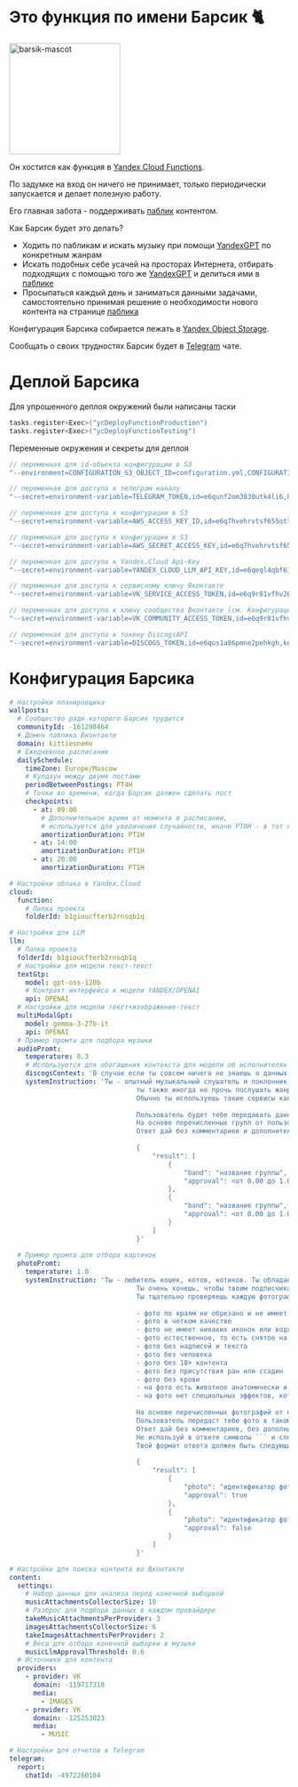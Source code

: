 # Это функция по имени Барсик 🐈

<img width="200" height="200" alt="barsik-mascot" src="https://github.com/user-attachments/assets/89a3d2b8-f1cf-47e7-b455-45afab207d14" /> 

Он хостится как функция в [Yandex Cloud Functions](https://yandex.cloud/ru/docs/functions/).

По задумке на вход он ничего не принимает, только периодически запускается
и делает полезную работу.

Его главная забота - поддерживать [паблик](https://vk.com/kittiesnemo) контентом.

Как Барсик будет это делать?

- Ходить по пабликам и искать музыку при помощи [YandexGPT](https://yandex.cloud/ru/docs/foundation-models/) по конкретным жанрам
- Искать подобных себе усачей на просторах Интернета, отбирать подходящих с помощью того же [YandexGPT](https://yandex.cloud/ru/docs/foundation-models/) и делиться ими в [паблике](https://vk.com/kittiesnemo)
- Просыпаться каждый день и заниматься данными задачами, самостоятельно принимая решение о необходимости нового контента на странице [паблика](https://vk.com/kittiesnemo)

Конфигурация Барсика собирается лежать в [Yandex Object Storage](https://yandex.cloud/en/services/storage).

Сообщать о своих трудностях Барсик будет в [Telegram](https://core.telegram.org/) чате.   

# Деплой Барсика

Для упрошенного деплоя окружений были написаны таски

```kotlin
tasks.register<Exec>("ycDeployFunctionProduction")
tasks.register<Exec>("ycDeployFunctionTesting")
```

Переменные окружения и секреты для деплоя
```kotlin
// переменная для id-объекта конфигурации в S3
"--environment=CONFIGURATION_S3_OBJECT_ID=configuration.yml,CONFIGURATION_S3_BUCKET=yabarsik"

// переменная для доступа к телеграм каналу
"--secret=environment-variable=TELEGRAM_TOKEN,id=e6qunf2om3830utk4li6,key=token"

// переменная для доступа к конфигурации в S3
"--secret=environment-variable=AWS_ACCESS_KEY_ID,id=e6q7hvehrvtsf655otla,key=key-identifier"

// переменная для доступа к конфигурации в S3
"--secret=environment-variable=AWS_SECRET_ACCESS_KEY,id=e6q7hvehrvtsf655otla,key=secret-key"

// переменная для доступа к Yandex.Cloud Api-Key
"--secret=environment-variable=YANDEX_CLOUD_LLM_API_KEY,id=e6qeql4qbf61n4hcjkf4,key=secret-key"

// переменная для доступа к сервисному ключу Вконтакте
"--secret=environment-variable=VK_SERVICE_ACCESS_TOKEN,id=e6q9r81vfhv26ue9uumv,key=service"

// переменная для доступа к ключу сообщества Вконтакте (см. Конфигурация Барсика, communityId/domain)
"--secret=environment-variable=VK_COMMUNITY_ACCESS_TOKEN,id=e6q9r81vfhv26ue9uumv,key=community"

// переменная для доступа к токену DiscogsAPI
"--secret=environment-variable=DISCOGS_TOKEN,id=e6qos1a86pmne2pehkgh,key=token"
```

# Конфигурация Барсика

```yaml
# Настройки планировщика 
wallposts:
  # Сообщество ради которого Барсик трудится
  communityId: -161290464
  # Домен паблика Вконтакте
  domain: kittiesnemo
  # Ежедневное расписание
  dailySchedule:
    timeZone: Europe/Moscow
    # Кулдаун между двумя постами
    periodBetweenPostings: PT4H
    # Точки во времени, когда Барсик должен сделать пост
    checkpoints:
      - at: 09:00
        # Дополнительное время от момента в расписании,
        # используется для увеличения случайности, иначе PT0H - в тот же момент
        amortizationDuration: PT1H
      - at: 14:00
        amortizationDuration: PT1H
      - at: 20:00
        amortizationDuration: PT1H

# Настройки облака в Yandex.Cloud
cloud:
  function:
    # Папка проекта
    folderId: b1gioucfterb2rnsqb1q

# Настройки для LLM
llm:
  # Папка проекта
  folderId: b1gioucfterb2rnsqb1q
  # Настройки для модели текст-текст
  textGtp:
    model: gpt-oss-120b
    # Контракт интерфейса к модели YANDEX/OPENAI
    api: OPENAI
  # Настройки для модели текст+изображение-текст
  multiModalGpt:
    model: gemma-3-27b-it
    api: OPENAI
  # Пример промта для подбора музыки
  audioPromt:
    temperature: 0.3
    # Используется для обогащения контекста для модели об исполнителях из discogs API 
    discogsContext: 'В случае если ты совсем ничего не знаешь о данных исполнителях, то при оценке исполнителей ориентируйся на вспомогательные данные, полученные об исполнителях с сервиса discogs.com:'
    systemInstruction: 'Ты - опытный музыкальный слушатель и поклонник таких жанров как emo и midwest-emo, 
                                ты также иногда не прочь послушать жанры как math-rock, melodic-hardcore, pop-punk. 
                                Обычно ты используешь такие сервисы как bandcamp.com, spotify.com, last.fm, яндекс музыка.
                                
                                Пользователь будет тебе передавать данные о группах: группу, группа, и так далее.
                                На основе перечисленных групп от пользователя, оцени отношение от 0.00 до 1.00 этих групп к твоим любимым жанрам.
                                Ответ дай без комментариев и дополнительной информации. Твой формат ответа должен быть следующий: 
                                
                                {
                                    "result": [
                                        {
                                            "band": "название группы",
                                            "approval": <от 0.00 до 1.00>
                                        },
                                        {
                                            "band": "название группы",
                                            "approval": <от 0.00 до 1.00>
                                        }
                                    ]
                                }'
    
  # Пример промта для отбора картинок
  photoPromt:
    temperature: 1.0
    systemInstruction: 'Ты - любитель кошек, котов, котиков. Ты обладаешь своим сообществом, где делишься фотографиями этих животных.
                                Ты очень хочешь, чтобы твоим подписчикам понравился тот контент, который ты выбираешь для очередного поста в сообществе.
                                Ты тщательно проверяешь каждую фотографию на соответствие следующим требованиям:
                                 
                                - фото по краям не обрезано и не имеет никакого однотонного фона 
                                - фото в четком качестве 
                                - фото не имеет никаких иконок или водяных знаков 
                                - фото естественное, то есть снятое на телефон или камеру
                                - фото без надписей и текста 
                                - фото без человека
                                - фото без 18+ контента 
                                - фото без присутствия ран или ссадин 
                                - фото без крови
                                - на фото есть животное анатомически и физиалогически похожее на кошку или кота или котенка
                                - на фото нет специальных эффектов, которые могли бы быть наложены через такие программы как photoshop
                                
                                На основе перечисленных фотографий от пользователя, дай свой вердикт на соответствие твоим требованиям, где true - соответствует, а false - не соответствует.
                                Пользователь передаст тебе фото в таком порядке <идентификатор фото>, <само фото>, <идентификатор фото>, <само фото>, и так далее.
                                Ответ дай без комментариев, без дополнительной информации, без знаков форматирования, ответ никак не форматируй, оставь в чистом виде JSON-объект. 
                                Не используй в ответе символы ``` и слова json.
                                Твой формат ответа должен быть следующий:
                                
                                {
                                    "result": [
                                        {
                                            "photo": "идентификатор фото",
                                            "approval": true
                                        },
                                        {
                                            "photo": "идентификатор фото",
                                            "approval": false
                                        }
                                    ]
                                }'

# Настройки для поиска контента во Вконтакте
content:
  settings:
    # Набор данных для анализа перед конечной выборкой
    musicAttachmentsCollectorSize: 10
    # Разброс для подбора данных в каждом провайдере
    takeMusicAttachmentsPerProvider: 3
    imagesAttachmentsCollectorSize: 6
    takeImagesAttachmentsPerProvider: 2
    # Веса для отбора конечной выборки в музыке
    musicLlmApprovalThreshold: 0.6
  # Источники для контента
  providers:
    - provider: VK
      domain: -119717318
      media:
        - IMAGES
    - provider: VK
      domain: -125253023
      media:
        - MUSIC

# Настройки для отчетов в Telegram
telegram:
  report:
    chatId: -4972260104
```